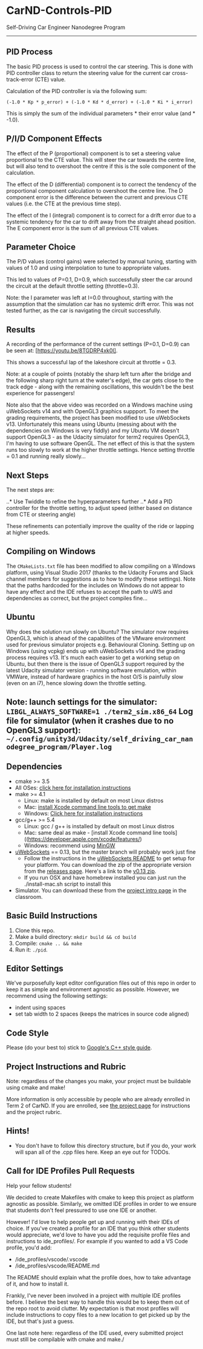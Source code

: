 # CarND-Controls-PID
Self-Driving Car Engineer Nanodegree Program

---
## PID Process
The basic PID process is used to control the car steering.  This is done with PID controller class to return the steering value for the current car cross-track-error (CTE) value.

Calculation of the PID controller is via the following sum:

`(-1.0 * Kp * p_error) + (-1.0 * Kd * d_error) + (-1.0 * Ki * i_error)`

This is simply the sum of the individual parameters * their error value (and * -1.0).

## P/I/D Component Effects
The effect of the P (proportional) component is to set a steering value proportional to the CTE value.  This will steer the car towards the centre line, but will also tend to overshoot the centre if this is the sole component of the calculation.

The effect of the D (differential) component is to correct the tendency of the proportional component calculation to overshoot the centre line.  The D component error is the difference between the current and previous CTE values (i.e. the CTE at the previous time step).  

The effect of the I (integral) component is to correct for a drift error due to a systemic tendency for the car to drift away from the straight ahead position.  The E component error is the sum of all previous CTE values.  

## Parameter Choice
The P/D values (control gains) were selected by manual tuning, starting with values of 1.0 and using interpolation to tune to appropriate values. 

This led to values of P=0.1, D=0.9, which successfully steer the car around the circuit at the default throttle setting (throttle=0.3).

Note: the I parameter was left at I=0.0 throughout, starting with the assumption that the simulation car has no systemic drift error.  This was not tested further, as the car is navigating the circuit successfully.

## Results
A recording of the performance of the current settings (P=0.1, D=0.9) can be seen at: [https://youtu.be/8TGDRP4xk0I].

This shows a successful lap of the lakeshore circuit at throttle = 0.3.  

Note: at a couple of points (notably the sharp left turn after the bridge and the following sharp right turn at the water's edge), the car gets close to the track edge - along with the remaining oscillations, this wouldn't be the best experience for passengers!

Note also that the above video was recorded on a Windows machine using uWebSockets v14 and with OpenGL3 graphics suppport.  To meet the grading requirements, the project has been modified to use uWebSockets v13.  Unfortunately this means using Ubuntu (messing about with the dependencies on Windows is very fiddly) and my Ubuntu VM doesn't support OpenGL3 - as the Udacity simulator for term2 requires OpenGL3, I'm having to use software OpenGL.  The net effect of this is that the system runs too slowly to work at the higher throttle settings.  Hence setting throttle = 0.1 and running really slowly... 

## Next Steps
The next steps are:

..* Use Twiddle to refine the hyperparameters further
..* Add a PID controller for the throttle setting, to adjust speed (either based on distance from CTE or steering angle)

These refinements can potentially improve the quality of the ride or lapping at higher speeds.

## Compiling on Windows
The `CMakeLists.txt` file has been modified to allow compiling on a Windows platform, using Visual Studio 2017 (thanks to the Udacity Forums and Slack channel members for suggestions as to how to modify these settings).  Note that the paths hardcoded for the includes on Windows do not appear to have any effect and the IDE refuses to accept the path to uWS and dependencies as correct, but the project compiles fine...

## Ubuntu
Why does the solution run slowly on Ubuntu?  The simulator now requires OpenGL3, which is ahead of the capabilites of the VMware environment used for previous simulator projects e.g. Behavioural Cloning.  Setting up on Windows (using vcpkg) ends up with uWebSockets v14 and the grading process requires v13.  It's much each easier to get a working setup on Ubuntu, but then there is the issue of OpenGL3 support required by the latest Udacity simulator version - running software emulation, within VMWare, instead of hardware graphics in the host O/S is painfully slow (even on an i7), hence slowing down the throttle setting.

Note: launch settings for the simulator:
`LIBGL_ALWAYS_SOFTWARE=1 ./term2_sim.x86_64`
Log file for simulator (when it crashes due to no OpenGL3 support):
`~/.config/unity3d/Udacity/self_driving_car_nanodegree_program/Player.log`
---

## Dependencies

* cmake >= 3.5
 * All OSes: [click here for installation instructions](https://cmake.org/install/)
* make >= 4.1
  * Linux: make is installed by default on most Linux distros
  * Mac: [install Xcode command line tools to get make](https://developer.apple.com/xcode/features/)
  * Windows: [Click here for installation instructions](http://gnuwin32.sourceforge.net/packages/make.htm)
* gcc/g++ >= 5.4
  * Linux: gcc / g++ is installed by default on most Linux distros
  * Mac: same deal as make - [install Xcode command line tools]((https://developer.apple.com/xcode/features/)
  * Windows: recommend using [MinGW](http://www.mingw.org/)
* [uWebSockets](https://github.com/uWebSockets/uWebSockets) == 0.13, but the master branch will probably work just fine
  * Follow the instructions in the [uWebSockets README](https://github.com/uWebSockets/uWebSockets/blob/master/README.md) to get setup for your platform. You can download the zip of the appropriate version from the [releases page](https://github.com/uWebSockets/uWebSockets/releases). Here's a link to the [v0.13 zip](https://github.com/uWebSockets/uWebSockets/archive/v0.13.0.zip).
  * If you run OSX and have homebrew installed you can just run the ./install-mac.sh script to install this
* Simulator. You can download these from the [project intro page](https://github.com/udacity/CarND-PID-Control-Project/releases) in the classroom.

## Basic Build Instructions

1. Clone this repo.
2. Make a build directory: `mkdir build && cd build`
3. Compile: `cmake .. && make`
4. Run it: `./pid`. 

## Editor Settings

We've purposefully kept editor configuration files out of this repo in order to
keep it as simple and environment agnostic as possible. However, we recommend
using the following settings:

* indent using spaces
* set tab width to 2 spaces (keeps the matrices in source code aligned)

## Code Style

Please (do your best to) stick to [Google's C++ style guide](https://google.github.io/styleguide/cppguide.html).

## Project Instructions and Rubric

Note: regardless of the changes you make, your project must be buildable using
cmake and make!

More information is only accessible by people who are already enrolled in Term 2
of CarND. If you are enrolled, see [the project page](https://classroom.udacity.com/nanodegrees/nd013/parts/40f38239-66b6-46ec-ae68-03afd8a601c8/modules/f1820894-8322-4bb3-81aa-b26b3c6dcbaf/lessons/e8235395-22dd-4b87-88e0-d108c5e5bbf4/concepts/6a4d8d42-6a04-4aa6-b284-1697c0fd6562)
for instructions and the project rubric.

## Hints!

* You don't have to follow this directory structure, but if you do, your work
  will span all of the .cpp files here. Keep an eye out for TODOs.

## Call for IDE Profiles Pull Requests

Help your fellow students!

We decided to create Makefiles with cmake to keep this project as platform
agnostic as possible. Similarly, we omitted IDE profiles in order to we ensure
that students don't feel pressured to use one IDE or another.

However! I'd love to help people get up and running with their IDEs of choice.
If you've created a profile for an IDE that you think other students would
appreciate, we'd love to have you add the requisite profile files and
instructions to ide_profiles/. For example if you wanted to add a VS Code
profile, you'd add:

* /ide_profiles/vscode/.vscode
* /ide_profiles/vscode/README.md

The README should explain what the profile does, how to take advantage of it,
and how to install it.

Frankly, I've never been involved in a project with multiple IDE profiles
before. I believe the best way to handle this would be to keep them out of the
repo root to avoid clutter. My expectation is that most profiles will include
instructions to copy files to a new location to get picked up by the IDE, but
that's just a guess.

One last note here: regardless of the IDE used, every submitted project must
still be compilable with cmake and make./
